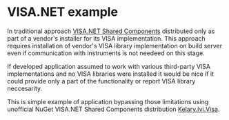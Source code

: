 # VISA.NET example #

In traditional approach [VISA.NET Shared Components](http://www.ivifoundation.org/shared_components/) distributed only as part of a vendor's installer for its VISA implementation.
This approach requires installation of vendor's VISA library implementation on build server even if communication with instruments is not needeed on this stage.

If developed application assumed to work with various third-party VISA implementations and no VISA libraries were installed it would be nice if it could provide only a part of the functionality or report VISA library neccesarity.

This is simple example of application bypassing those limitations using unofficial NuGet VISA.NET Shared Components distribution [Kelary.Ivi.Visa](https://www.nuget.org/packages/Kelary.Ivi.Visa/).
